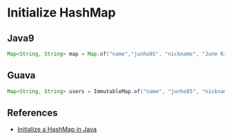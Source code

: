 # Initialize HashMap

## Java9
```java
Map<String, String> map = Map.of("name","junho85", "nickname", "June Kim");
```

## Guava
```java
Map<String, String> users = ImmutableMap.of("name", "junho85", "nickname", "June Kim");
```

## References
* [Initialize a HashMap in Java](https://www.baeldung.com/java-initialize-hashmap)

